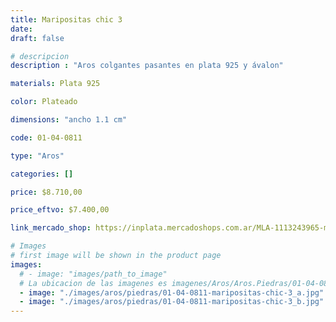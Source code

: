 ```yaml
---
title: Maripositas chic 3
date: 
draft: false

# descripcion
description : "Aros colgantes pasantes en plata 925 y ávalon"

materials: Plata 925

color: Plateado

dimensions: "ancho 1.1 cm"

code: 01-04-0811

type: "Aros"

categories: []

price: $8.710,00

price_eftvo: $7.400,00

link_mercado_shop: https://inplata.mercadoshops.com.ar/MLA-1113243965-maripositas-chic-3-_JM

# Images
# first image will be shown in the product page
images:
  # - image: "images/path_to_image"
  # La ubicacion de las imagenes es imagenes/Aros/Aros.Piedras/01-04-0811-maripositas-chic-3
  - image: "./images/aros/piedras/01-04-0811-maripositas-chic-3_a.jpg"
  - image: "./images/aros/piedras/01-04-0811-maripositas-chic-3_b.jpg"
---
```


